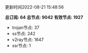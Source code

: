 更新时间2022-08-21 15:48:56

**总订阅: 64**
**总节点: 9042**
**有效节点: 1927**
- trojan节点: 37
- ss节点: 242
- v2ray节点: 1647
- ssr节点: 1

